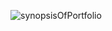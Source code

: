 ![synopsisOfPortfolio](https://github.com/gopalgupta0007/synopsis/assets/105534501/f8214f50-6995-4a98-b2ac-c753b8859620)
